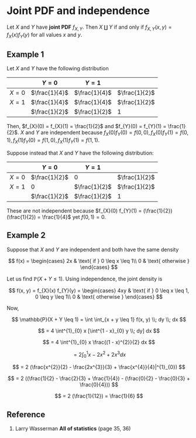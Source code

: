 # Joint PDF and independence

Let $X$ and $Y$ have **joint PDF** $f_{X, Y}$. Then $X \amalg Y$ if and only if $f_{X, Y}(x, y) = f_{X}(x) f_{Y}(y)$ for all values $x$ and $y$.

## Example 1

Let $X$ and $Y$ have the following distribution

|         | $Y = 0$       | $Y = 1$       |               |
|---------|---------------|---------------|---------------|
| $X = 0$ | $\frac{1}{4}$ | $\frac{1}{4}$ | $\frac{1}{2}$ |
| $X = 1$ | $\frac{1}{4}$ | $\frac{1}{4}$ | $\frac{1}{2}$ |
|         | $\frac{1}{2}$ | $\frac{1}{2}$ | $1$           |

Then, $f_{X}(0) = f_{X}(1) = \frac{1}{2}$ and $f_{Y}(0) = f_{Y}(1) = \frac{1}{2}$. $X$ and $Y$ are independent because $f_{X}(0) f_{Y}(0) = f(0, 0), f_{X}(0) f_{Y}(1) = f(0, 1), f_{X}(1) f_{Y} (0) = f(1, 0), f_{X}(1) f_{Y}(1) = f(1, 1)$.

Suppose instead that $X$ and $Y$ have the following distribution:

|         | $Y = 0$       | $Y = 1$       |               |
|---------|---------------|---------------|---------------|
| $X = 0$ | $\frac{1}{2}$ | $0$           | $\frac{1}{2}$ |
| $X = 1$ | $0$           | $\frac{1}{2}$ | $\frac{1}{2}$ |
|         | $\frac{1}{2}$ | $\frac{1}{2}$ | $1$           |

These are not independent because $f_{X}(0) f_{Y}(1) = (\frac{1}{2})(\frac{1}{2}) = \frac{1}{4}$ yet $f(0, 1) = 0$.

## Example 2

Suppose that $X$ and $Y$ are independent and both have the same density

$$
f(x) =
\begin{cases}
    2x  & \text{ if } 0 \leq x \leq 1\\
    0   & \text{ otherwise }
\end{cases}
$$

Let us find $\mathbb{P}(X + Y \leq 1)$. Using independence, the joint density is

$$
f(x, y) = f_{X}(x) f_{Y}(y) = 
\begin{cases}
    4xy & \text{ if } 0 \leq x \leq 1, 0 \leq y \leq 1\\
    0   & \text{ otherwise }
\end{cases}
$$

Now,

$$
\mathbb{P}(X + Y \leq 1) = \int \int_{x + y \leq 1} f(x, y) \\; dy \\; dx
$$

$$
= 4 \int^{1}_{0} x [\int^{1 - x}_{0} y \\; dy] dx
$$

$$
= 4 \int^{1}_{0} x \frac{(1 - x)^{2}}{2} dx
$$

$$
= 2 \int^{1}_{0} x - 2x^{2} + 2x^{3} dx
$$

$$
= 2 (\frac{x^{2}}{2} - \frac{2x^{3}}{3} + \frac{x^{4}}{4}|^{1}_{0})
$$

$$
= 2 ((\frac{1}{2} - \frac{2}{3} + \frac{1}{4}) - (\frac{0}{2} - \frac{0}{3} + \frac{0}{4}))
$$

$$
= 2 (\frac{1}{12}) = \frac{1}{6}
$$

## Reference

1. Larry Wasserman **All of statistics** (page 35, 36)